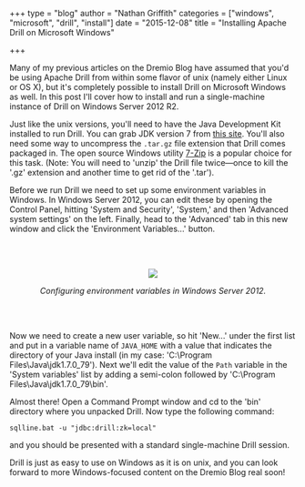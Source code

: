 +++
type = "blog"
author = "Nathan Griffith"
categories = ["windows", "microsoft", "drill", "install"]
date = "2015-12-08"
title = "Installing Apache Drill on Microsoft Windows"

+++

Many of my previous articles on the Dremio Blog have assumed that you'd be using Apache Drill from within some flavor of
unix (namely either Linux or OS X), but it's completely possible to install Drill on Microsoft Windows as well. In this
post I'll cover how to install and run a single-machine instance of Drill on Windows Server 2012 R2.

Just like the unix versions, you'll need to have the Java Development Kit installed to run Drill. You can grab JDK
version 7 from [this site](http://www.oracle.com/technetwork/java/javase/downloads/jdk7-downloads-1880260.html). You'll
also need some way to uncompress the `.tar.gz` file extension that Drill comes packaged in. The open source Windows
utility [7-Zip](http://www.7-zip.org/) is a popular choice for this task. (Note: You will need to 'unzip' the Drill file
twice&mdash;once to kill the '.gz' extension and another time to get rid of the '.tar').

Before we run Drill we need to set up some environment variables in Windows. In Windows Server 2012, you can edit these
by opening the Control Panel, hitting 'System and Security', 'System,' and then 'Advanced system settings' on the
left. Finally, head to the 'Advanced' tab in this new window and click the 'Environment Variables...' button.

<br>
<br>
<p style="text-align: center;">
<img style="max-width: 100%;" src="/img/windows_env.png">
</p>
<p style="text-align: center; font-style: italic;">Configuring environment variables in Windows Server 2012.</p>
<br>
<br>

Now we need to create a new user variable, so hit 'New...' under the first list and put in a variable name of
`JAVA_HOME` with a value that indicates the directory of your Java install (in my case: 'C:\Program
Files\Java\jdk1.7.0_79'). Next we'll edit the value of the `Path` variable in the 'System variables' list by adding a
semi-colon followed by 'C:\Program Files\Java\jdk1.7.0_79\bin'.

Almost there! Open a Command Prompt window and cd to the 'bin' directory where you unpacked Drill. Now type the
following command:

```
sqlline.bat -u "jdbc:drill:zk=local"
```

and you should be presented with a standard single-machine Drill session.

Drill is just as easy to use on Windows as it is on unix, and you can look forward to more Windows-focused content on
the Dremio Blog real soon!
